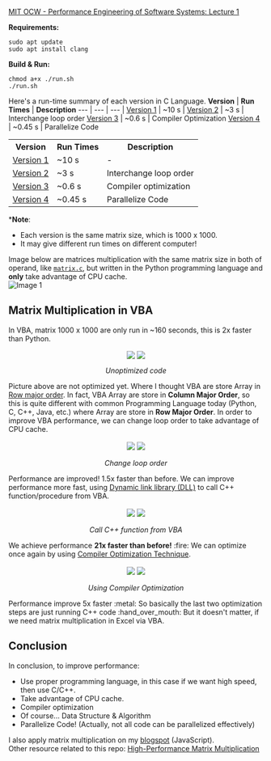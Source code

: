 [MIT OCW - Performance Engineering of Software Systems: Lecture 1](https://ocw.mit.edu/courses/electrical-engineering-and-computer-science/6-172-performance-engineering-of-software-systems-fall-2018/lecture-videos/lecture-1-intro-and-matrix-multiplication/)

**Requirements:**
```
sudo apt update
sudo apt install clang
```

**Build & Run:** 
```
chmod a+x ./run.sh
./run.sh
```

Here's a run-time summary of each version in C Language.
**Version** | **Run Times** | **Description**
--- | --- | --- |
[Version 1](https://github.com/afifabroory/MatrixMultiplication-Performance-Engineering/blob/358f076cf1aa5849849b98ecb91a6a52dc3e0b51/matrix.c) | ~10 s  |
[Version 2](https://github.com/afifabroory/MatrixMultiplication-Performance-Engineering/blob/af5d8949b48510efc85f8ab8af597cddc2d5102e/matrix.c) | ~3 s   | Interchange loop order
[Version 3](https://github.com/afifabroory/MatrixMultiplication-Performance-Engineering/blob/c4a3f71000574e819e51cf7f5d5e54222b152118/matrix.c) | ~0.6 s | Compiler Optimization
[Version 4](https://github.com/afifabroory/MatrixMultiplication-Performance-Engineering/blob/main/matrix.c) | ~0.45 s | Parallelize Code

<table>
  <tr>
    <th><b>Version</b></th>
    <th><b>Run Times</b></th>
    <th><b>Description</b></th>
  </tr>
  <tr>
    <td><a href="https://github.com/afifabroory/MatrixMultiplication-Performance-Engineering/blob/358f076cf1aa5849849b98ecb91a6a52dc3e0b51/matrix.c">Version 1</a></td>
    <td>~10 s</td>
    <td> - </td>
  </tr>
  <tr>
    <td><a href="https://github.com/afifabroory/MatrixMultiplication-Performance-Engineering/blob/af5d8949b48510efc85f8ab8af597cddc2d5102e/matrix.c">Version 2</a></td>
    <td>~3 s</td>
    <td>Interchange loop order</td>
  </tr>
  <tr>
    <td><a href="https://github.com/afifabroory/MatrixMultiplication-Performance-Engineering/blob/c4a3f71000574e819e51cf7f5d5e54222b152118/matrix.c">Version 3</a></td>
    <td>~0.6 s</td>
    <td>Compiler optimization</td>
  </tr>
  <tr>
    <td><a href="https://github.com/afifabroory/MatrixMultiplication-Performance-Engineering/blob/main/matrix.c">Version 4</a></td>
    <td>~0.45 s</td>
    <td>Parallelize Code</td>
  </tr>
</table>

***Note**:
- Each version is the same matrix size, which is 1000 x 1000.
- It may give different run times on different computer!

Image below are matrices multiplication with the same matrix size in both of operand, like [`matrix.c`](https://github.com/afifabroory/MatrixMultiplication-Performance-Engineering/blob/2e3d2b5603f713850bc3d4910b87a871a6a72701/matrix.c#L6), but written in the Python programming language and **only** take advantage of CPU cache. \
![Image 1](https://user-images.githubusercontent.com/62495819/126493086-2c3c435a-1541-41e5-9d37-41eebc9294ab.png)

## Matrix Multiplication in VBA
In VBA, matrix 1000 x 1000 are only run in ~160 seconds, this is 2x faster than Python.
<div align="center">
  <img align="center" src="https://user-images.githubusercontent.com/62495819/127615972-56ee1836-eae1-4a92-a4f8-cb37c72f5fd5.PNG"/>
  <img align="center" src="https://user-images.githubusercontent.com/62495819/127616033-1725cf88-fc23-459e-8a11-8fd21c786346.PNG"/>
  <p align="center"><em>Unoptimized code</em></p>
</div>
Picture above are not optimized yet. Where I thought VBA are store Array in <a href="https://en.wikipedia.org/wiki/Row-_and_column-major_order">Row major order</a>. In fact, VBA Array are store in <b>Column Major Order</b>, so this is quite different with common Programming Language today (Python, C, C++, Java, etc.) where Array are store in <b>Row Major Order</b>. In order to improve VBA performance, we can change loop order to take advantage of CPU cache.
<br><br>
<div align="center">
  <img src="https://user-images.githubusercontent.com/62495819/127618759-42de1cf6-fb7f-4527-b73c-d42fe2b1ead9.PNG" />
  <img src="https://user-images.githubusercontent.com/62495819/127618762-7007b49d-3cfa-46bd-909e-46c0f9dedca8.PNG" />
  <p align="center"><em>Change loop order</em></p>
</div>
Performance are improved! 1.5x faster than before.
We can improve performance more fast, using <a href="https://docs.microsoft.com/en-us/troubleshoot/windows-client/deployment/dynamic-link-library">Dynamic link library (DLL)</a> to call C++ function/procedure from VBA.
<br><br>
<div align="center">
  <img src="https://user-images.githubusercontent.com/62495819/127621341-a0e22d78-96c3-4db1-862d-eac10ba3d6f6.PNG" />
  <img src="https://user-images.githubusercontent.com/62495819/127621361-cdeff681-cef6-43b5-830a-4bbd95dfcab2.PNG" />
  <p align="center"><em>Call C++ function from VBA</em></p>
</div>
We achieve performance <b>21x faster than before!</b> :fire:
We can optimize once again by using <a href="https://en.wikipedia.org/wiki/Optimizing_compiler">Compiler Optimization Technique</a>.
<br><br>
<div align="center">
  <img src="https://user-images.githubusercontent.com/62495819/127623703-4bcbcf03-6e04-493a-8c7a-c4a6af15ef20.PNG" />
  <img src="https://user-images.githubusercontent.com/62495819/127623764-dc61a6e7-670f-4f3e-b5c4-7625aadc815b.PNG" />
  <p align="center"><em>Using Compiler Optimization</em></p>
</div>
<p>Performance improve 5x faster :metal: So basically the last two optimization steps are just running C++ code :hand_over_mouth: But it doesn't matter, if we need matrix multiplication in Excel via VBA.</p>

## Conclusion
In conclusion, to improve performance:
- Use proper programming language, in this case if we want high speed, then use C/C++.
- Take advantage of CPU cache.
- Compiler optimization
- Of course... Data Structure & Algorithm
- Parallelize Code! (Actually, not all code can be parallelized effectively) 

I also apply matrix multiplication on my [blogspot](https://cs-informatika.blogspot.com/) (JavaScript). \
Other resource related to this repo: [High-Performance Matrix Multiplication](https://gist.github.com/nadavrot/5b35d44e8ba3dd718e595e40184d03f0)
